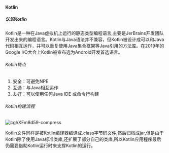 #### Kotlin

##### 认识Kotlin

Kotlin是一种在Java虚拟机上运行的静态类型编程语言,主要是JerBrains开发团队开发出来的编程语言。Kotlin与Java语法并不兼容，但Kotlin被设计成可以和Java代码相互运作，并可以重复使用Java集合框架等Java引用的方法库。在2019年的Google I/O大会上Kotlin被宣布选为Android开发首选语言。

###### Kotlin特点

1. 安全：可避免NPE
2. 互通：与Java相互运作
3. 友好：可以使用任何Java IDE 或命令行构建

###### Kotlin构建流程

![cghXFm8d59-compress](F:\ChromeData\cghXFm8d59-compress.jpg)

Kotlin文件同样是被Kotlin编译器编译成.class字节码文件,然后归档成jar,但是由于Kotlin除了使用Java标准类库,还扩展了部分自己的类库,所以Kotlin应用程序最后仍需要借助Kotlin运行时来支撑Kotlin的运行。

